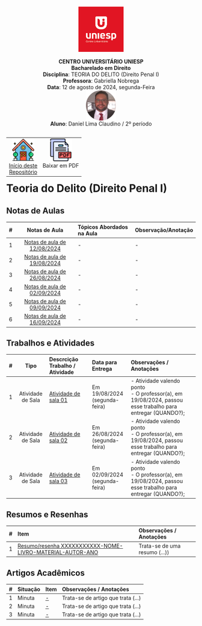 <div align="center">

<p align="center"><img height="120" src="../../figuras/LOGO_UNIESP.png"> </p>

<p align="center"><b>CENTRO UNIVERSITÁRIO UNIESP</b><br>
<b>Bacharelado em Direito</b><br>
<b>Disciplina</b>: TEORIA DO DELITO (Direito Penal I)<br>
<b>Professora</b>: Gabriella Nobrega<br>
<b>Data</b>: 12 de agosto de 2024, segunda-Feira<br>
<img align="center" src="../../figuras/FOTO_PERFIL_DANIEL_CLAUDINO_2023.png" width="80"><br>
<b>Aluno</b>: Daniel Lima Claudino / 2º período<br>
 </p>
</div>

<table align="right" border="0">
  <tr>
    <td align="center" valign="top">
      <a href="../../README.md">
        <img src="https://github.com/dnlclaudino/imagens/blob/master/icones/icone-casa2.png?raw=true" heigh="60" width="60"><br>Início deste <br>Repositório
      </a>
    </td>
    <td align="center" valign="top">
        <img src="https://github.com/dnlclaudino/imagens/blob/master/icones-aplicativos/pdf/pdf.png?raw=true" heigh="60" width="60"><br>Baixar em PDF
    </td>
  </tr>
</table><br><br><br><br><br>

# Teoria do Delito (Direito Penal I)

## Notas de Aulas

|#|Notas de Aula|Tópicos Abordados na Aula|Observação/Anotação|
|:---:|:---:|:---|:---|
|1|[Notas de aula de 12/08/2024](./notas-de-aulas/notas-de-aula-2024-08-12.md)|-|-|
|2|[Notas de aula de 19/08/2024](./notas-de-aulas/notas-de-aula-2024-08-19.md)|-|-|
|3|[Notas de aula de 26/08/2024](./notas-de-aulas/notas-de-aula-2024-08-26.md)|-|-|
|4|[Notas de aula de 02/09/2024](./notas-de-aulas/notas-de-aula-2024-09-02.md)|-|-|
|5|[Notas de aula de 09/09/2024](./notas-de-aulas/notas-de-aula-2024-09-09.md)|-|-|
|6|[Notas de aula de 16/09/2024](./notas-de-aulas/notas-de-aula-2024-09-16.md)|-|-|

## Trabalhos e Atividades

|#|Tipo|Descrcição Trabalho / Atividade|Data para Entrega| Observações / Anotações |
|:---:|:---:|:---|:---|:---|
|1|Atividade de Sala|[Atividade de sala 01](./atividades-e-trabalhos/2024-08-19-atividade-01-teoriado-delito.md)|Em 19/08/2024<br>(segunda-feira)|- Atividade valendo ponto<br> - O professor(a), em 19/08/2024, passou esse trabalho para entregar (QUANDO?);|
|2|Atividade de Sala|[Atividade de sala 02](./atividades-e-trabalhos/2024-08-19-atividade-02-teoriado-delito.md)|Em 26/08/2024<br>(segunda-feira)|- Atividade valendo ponto<br> - O professor(a), em 19/08/2024, passou esse trabalho para entregar (QUANDO?);|
|3|Atividade de Sala|[Atividade de sala 03](./atividades-e-trabalhos/2024-08-19-atividade-03-teoriado-delito.md)|Em 02/09/2024<br>(segunda-feira)|- Atividade valendo ponto<br> - O professor(a), em 19/08/2024, passou esse trabalho para entregar (QUANDO?);|

## Resumos e Resenhas

|#|Item|Observações / Anotações|
|:---:|:---|:---|
|1|[Resumo/resenha XXXXXXXXXXX-NOME-LIVRO-MATERIAL-AUTOR-ANO]()|Trata-se de uma resumo (...))|

## Artigos Acadêmicos

|#|Situação|Item|Observações / Anotações|
|:---:|:---|:---|:---|
|1|Minuta|[-](./artigos/artigo-2024-mm-dd-xxxxxxx.md)|Trata-se de artigo que trata (...)|
|2|Minuta|[-](./artigos/artigo-2024-mm-dd-xxxxxxx.md)|Trata-se de artigo que trata (...)|
|3|Minuta|[-](./artigos/artigo-2024-mm-dd-xxxxxxx.md)|Trata-se de artigo que trata (...)|
